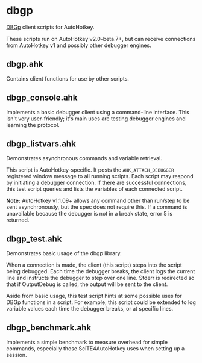 # dbgp

[DBGp](http://xdebug.org/docs-dbgp.php) client scripts for AutoHotkey.

These scripts run on AutoHotkey v2.0-beta.7+, but can receive connections from AutoHotkey v1 and possibly other debugger engines.

## dbgp.ahk

Contains client functions for use by other scripts.


## dbgp_console.ahk

Implements a basic debugger client using a command-line interface. This isn't very user-friendly; it's main uses are testing debugger engines and learning the protocol.


## dbgp_listvars.ahk

Demonstrates asynchronous commands and variable retrieval.

This script is AutoHotkey-specific. It posts the `AHK_ATTACH_DEBUGGER` registered window message to all running scripts. Each script may respond by initiating a debugger connection. If there are successful connections, this test script queries and lists the variables of each connected script.

**Note:** AutoHotkey v1.1.09+ allows any command other than run/step to be sent asynchronously, but the spec does not require this. If a command is unavailable because the debugger is not in a break state, error 5 is returned.


## dbgp_test.ahk

Demonstrates basic usage of the dbgp library.

When a connection is made, the client (this script) steps into the script being debugged. Each time the debugger breaks, the client logs the current line and instructs the debugger to step over one line. Stderr is redirected so that if OutputDebug is called, the output will be sent to the client.

Aside from basic usage, this test script hints at some possible uses for DBGp functions in a script. For example, this script could be extended to log variable values each time the debugger breaks, or at specific lines. 


## dbgp_benchmark.ahk

Implements a simple benchmark to measure overhead for simple commands, especially those SciTE4AutoHotkey uses when setting up a session.
